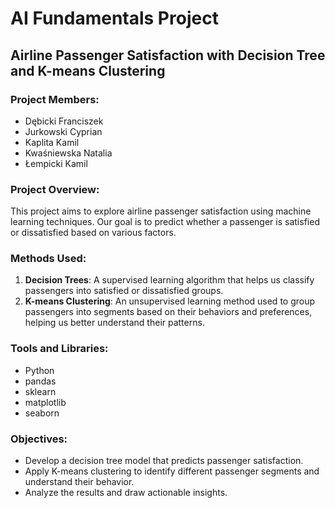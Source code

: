 # AI Fundamentals Project
## Airline Passenger Satisfaction with Decision Tree and K-means Clustering

### Project Members:
- Dębicki Franciszek
- Jurkowski Cyprian
- Kaplita Kamil
- Kwaśniewska Natalia
- Łempicki Kamil

### Project Overview:
This project aims to explore airline passenger satisfaction using machine learning techniques. Our goal is to predict whether a passenger is satisfied or dissatisfied based on various factors.

### Methods Used:
1. **Decision Trees**: A supervised learning algorithm that helps us classify passengers into satisfied or dissatisfied groups.
2. **K-means Clustering**: An unsupervised learning method used to group passengers into segments based on their behaviors and preferences, helping us better understand their patterns.

### Tools and Libraries:
- Python
- pandas
- sklearn
- matplotlib
- seaborn

### Objectives:
- Develop a decision tree model that predicts passenger satisfaction.
- Apply K-means clustering to identify different passenger segments and understand their behavior.
- Analyze the results and draw actionable insights.



